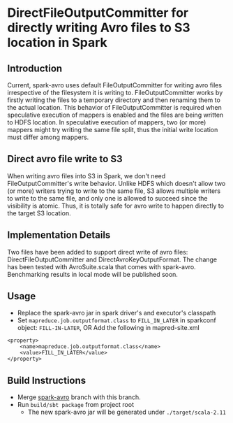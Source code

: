 # DirectFileOutputCommitter for directly writing Avro files to S3 location in Spark

## Introduction

Current, spark-avro uses default FileOutputCommitter for writing avro files irrespective of the filesystem it is writing to. FileOutputCommitter works by firstly writing the files to a temporary directory and then renaming them to the actual location. This behavior of FileOutputCommitter is required when speculative execution of mappers is enabled and the files are being written to HDFS location. In speculative execution of mappers, two (or more) mappers might try writing the same file split, thus the initial write location must differ among mappers. 

## Direct avro file write to S3

When writing avro files into S3 in Spark, we don't need FileOutputCommitter's write behavior. Unlike HDFS which doesn't allow two (or more) writers trying to write to the same file, S3 allows multiple writers to write to the same file, and only one is allowed to succeed since the visibility is atomic. Thus, it is totally safe for avro write to happen directly to the target S3 location.

## Implementation Details

Two files have been added to support direct write of avro files: DirectFileOutputCommitter and DirectAvroKeyOutputFormat. The change has been tested with AvroSuite.scala that comes with spark-avro. Benchmarking results in local mode will be published soon.

## Usage

* Replace the spark-avro jar in spark driver's and executor's classpath
* Set `mapreduce.job.outputformat.class` to `FILL_IN_LATER` in sparkconf object: `FILL-IN-LATER`, OR Add the following in mapred-site.xml
```
<property>
	<name>mapreduce.job.outputformat.class</name>
    <value>FILL_IN_LATER</value>
</property>
```

## Build Instructions

* Merge [spark-avro](https://github.com/databricks/spark-avro) branch with this branch.
* Run `build/sbt package` from project root
  * The new spark-avro jar will be generated under `./target/scala-2.11`
   
